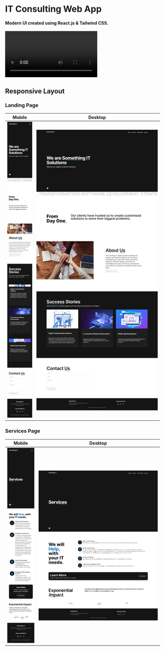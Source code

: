 # IT Consulting Web App

#### Modern UI created using React.js & Tailwind CSS.


<video controls src="ScrollCapture 2024-07-11 at 16.59.21.mp4" title="Title"></video>

## Responsive Layout

### Landing Page
|  Mobile   |   Desktop  |     
|:---:|:---:|
|![alt text](image-4.png) |![alt text](image-1.png)|

###  Services Page
|  Mobile   |   Desktop  |     
|:---:|:---:|
|![alt text](image-3.png) |![alt text](image-2.png)|


